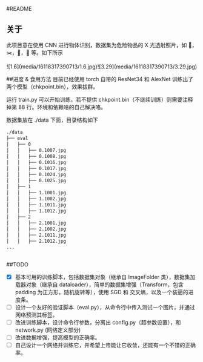 #README
## 关于
此项目意在使用 CNN 进行物体识别，数据集为危险物品的 X 光透射照片，如 🔫，✂️，🔧，🔪 等。如下所示
<center class="half">
![1.6](media/16118317390713/1.6.jpg)![3.29](media/16118317390713/3.29.jpg)
</center>



##进度 & 食用方法
目前已经使用 torch 自带的 ResNet34 和 AlexNet 训练出了两个模型（chkpoint.bin），效果拔群。

运行 train.py 可以开始训练，若不提供 chkpoint.bin（不继续训练）则需要注释掉第 88 行。环境和依赖啥的自己解决咯。

数据集放在 ./data 下面，目录结构如下

```
./data
├── eval
│   ├── 0
│   │   ├── 0.1007.jpg
│   │   ├── 0.1008.jpg
│   │   ├── 0.1016.jpg
│   │   ├── 0.1017.jpg
│   │   ├── 0.1024.jpg
│   │   ├── 0.1025.jpg
│   ├── 1
│   │   ├── 1.1001.jpg
│   │   ├── 1.1002.jpg
│   │   ├── 1.1011.jpg
│   │   ├── 1.1012.jpg
│   ├── 2
│   │   ├── 2.1001.jpg
│   │   ├── 2.1002.jpg
│   │   ├── 2.1011.jpg
│   │   ├── 2.1012.jpg
...


```

##TODO
* [x] 基本可用的训练脚本，包括数据集对象（继承自 ImageFolder 类），数据集加载器对象（继承自 dataloader），简单的数据集增强（Transform，包含 padding 为正方形，随机旋转等），使用 SGD 和 交叉熵，以及一个装逼的进度条。
* [ ] 设计一个友好的验证脚本（eval.py），从命令行中传入测试一个图片，并通过网络预测其标签。
* [ ] 改进训练脚本，设计命令行参数，分离出 config.py（超参数设置），和 network.py (网络定义部分)
* [ ] 改进数据增强，提高模型的正确率。
* [ ] 自己设计一个网络并训练它，并希望上帝能让它收敛，还能有一个不错的正确率。

